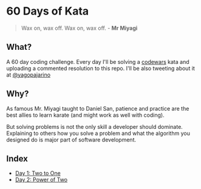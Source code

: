 # 60 Days of Kata

> Wax on, wax off. Wax on, wax off. - **Mr Miyagi**

## What?

A 60 day coding challenge. Every day I'll be solving a [codewars](https://www.codewars.com/) kata and uploading a commented resolution to this repo. I'll be also tweeting about it at [@yagopajarino](https://twitter.com/yagopajarino)

## Why?

As famous Mr. Miyagi taught to Daniel San, patience and practice are the best allies to learn karate (and might work as well with coding).

But solving problems is not the only skill a developer should dominate. Explaining to others how you solve a problem and what the algorithm you designed do is major part of software development.

## Index

- [Day 1: Two to One](./solutions/1.md)
- [Day 2: Power of Two](./solutions/2.md)
